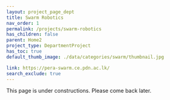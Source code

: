 ```yaml
---
layout: project_page_dept
title: Swarm Robotics
nav_order: 1
permalink: /projects/swarm-robotics
has_children: false
parent: Home2
project_type: DepartmentProject
has_toc: true
default_thumb_image: ./data/categories/swarm/thumbnail.jpg

link: https://pera-swarm.ce.pdn.ac.lk/
search_exclude: true
---
```


This page is under constructions. Please come back later.
